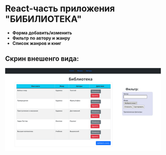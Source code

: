 React-часть приложения "БИБИЛИОТЕКА"
==
* **Форма добавить/изменить**
* **Фильтр по автору и жанру**
* **Список жанров и книг**

Скрин внешенго вида:
--
![alt text](src/resources/react.png "Скриншот бд MySQL")